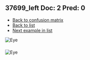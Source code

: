 ## 37699_left Doc: 2 Pred: 0
- [Back to confusion matrix](https://github.com/juliandewit/kaggle_retinopathy/blob/master/matrix.md)
- [Back to list](https://github.com/juliandewit/kaggle_retinopathy/blob/master/lists/20/list.md)
- [Next example in list](https://github.com/juliandewit/kaggle_retinopathy/blob/master/lists/20/37/37833_right.md)

![Eye](https://retinopaty.blob.core.windows.net/size1024/37699_left_2.jpeg)

### 

![Eye]()
